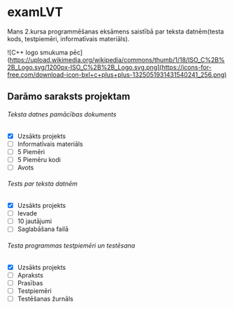 # examLVT
Mans 2.kursa programmēšanas eksāmens saistībā par teksta datnēm(testa kods, testpiemēri, informatīvais materiāls).


![C++ logo smukuma pēc](https://upload.wikimedia.org/wikipedia/commons/thumb/1/18/ISO_C%2B%2B_Logo.svg/1200px-ISO_C%2B%2B_Logo.svg.png](https://icons-for-free.com/download-icon-bxl+c+plus+plus-1325051931431540241_256.png)


## **Darāmo saraksts projektam**

###### Teksta datnes pamācības dokuments
- [x] Uzsākts projekts
- [ ] Informatīvais materiāls
- [ ] 5 Piemēri
- [ ] 5 Piemēru kodi
- [ ] Avots
###### Tests par teksta datnēm
- [x] Uzsākts projekts
- [ ] Ievade
- [ ] 10 jautājumi
- [ ] Saglabāšana failā
###### Testa programmas testpiemēri un testēsana
- [x] Uzsākts projekts
- [ ] Apraksts
- [ ] Prasības
- [ ] Testpiemēri
- [ ] Testēšanas žurnāls
